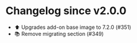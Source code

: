 # Changelog since v2.0.0
- ⬆️ Upgrades add-on base image to 7.2.0 (#351) 
- 📚 Remove migrating section (#349) 
